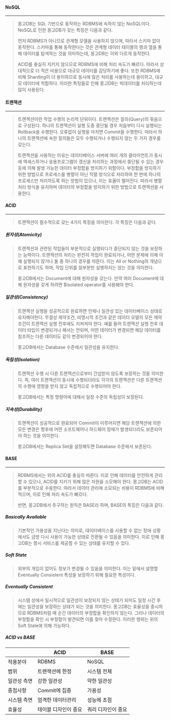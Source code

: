 #### NoSQL

------

>  몽고DB는 SQL 기반으로 동작하는 RDBMS에 속하지 않는 NoSQL이다. NoSQL로 인한 몽고DB가 갖는 특징은 다음과 같다.
>
>  먼저 RDBMS가 아니므로 관계형 모델을 사용하지 않으며, 따라서 스키마 없이 동작한다. 스키마를 통해 동작한다는 것은 관계형 데이터 테이블의 행과 열을 통해 데이터를 탐색하는 것을 의미하는데, 몽고DB는 이와 다르게 동작한다.
>
>  ACID를 충실히 지키지 않으므로 RDBMS에 비해 처리 속도가 빠르다. 따라서 상대적으로 더 적은 비용으로 대규모 데이터를 감당하기에 좋다. 또한 RDBMS에 비해 Sharding이 더 용이하므로 동시에 많은 처리를 사용하는데 용이하고, 대규모 데이터에 적합하다. 이러한 특징들로 인해 몽고DB는 빅데이터를 처리하는데 많이 사용된다. 



#### 트랜잭션

------

>  트랜잭션이란 작업 수행의 논리적 단위이다. 트랜잭션은 질의(Query)의 묶음으로 구성된다. 하나의 트랜잭션이 실행 도중 중단될 경우 처음부터 다시 실행되는 Rollback을 수행한다. 오류없이 실행을 마치면 Commit을 수행한다. 따라서 하나의 트랜잭션에 속한 질의들은 모두 수행되거나 수행되지 않는 두 가지 경우를 갖는다.
>
>  트랜잭션을 사용하는 이유는 데이터베이스 서버에 여러 개의 클라이언트가 동시에 액세스하거나 응용프로그램이 갱신을 처리하는 과정에서 중단될 수 있는 경우 등에 의해 발생 가능한 데이터 부정합을 방지하기 위함이다. 부정합을 방지하기 위한 방법으로 프로세스를 병렬이 아닌 직렬 방식으로 처리하여 한 번에 하나의 프로세스만 처리하도록 하는 방법이 있으나, 이는 효율이 떨어진다. 따라서 병렬 처리 방식을 유지하며 데이터의 부정합을 방지하기 위한 방법으로 트랜잭션을 사용한다.



#### ACID

------

> 트랜잭션이 필수적으로 갖는 4가지 특징을 의미한다. 각 특징은 다음과 같다.

##### 원자성(Atomicity)

> 트랜잭션과 관련된 작업들이 부분적으로 실행되다가 중단되지 않는 것을 보장하는 능력이다. 트랜잭션의 처리는 완전히 작업이 완료되거나, 어떤 문제에 의해 아예 실행되지 않거나 둘 중 하나의 경우를 따른다. 이는 All or Nothing의 개념으로 표현하기도 하며, 작업 단위를 일부분만 실행하지는 않는 것을 의미한다.
>
> 몽고DB에서는 Document에 대해 원자성을 갖는다. 만약 여러 Document에 대해 원자성을 갖게 하려면 $Isolated operator를 사용해야 한다.

##### 일관성(Consistency)

> 트랜잭션 실행을 성공적으로 완료하면 언제나 일관성 있는 데이터베이스 상태로 유지해야한다. 무결성 제약조건, 비명시적 조건과 같은 데이터 모델의 모든 제약 조건이 트랜잭션 실행 전후에도 지켜져야 한다. 예를 들어 트랜잭션 실행 전후 데이터 타입이 변경되거나 해서는 안되며, 어떤 데이터가 변경되면 해당 데이터를 참조하는 다른 데이터도 같이 변경되어야 한다.
>
> 몽고DB에서는 Database 수준에서 일관성을 유지한다. 

##### 독립성(Isolation)

> 트랜잭션 수행 시 다른 트랜잭션으로부터 간섭받지 않도록 보장하는 것을 의미한다.  즉, 여러 트랜잭션이 동시에 수행되더라도 각각의 트랜잭션은 다른 트랜잭션의 수행에 영향을 받지 않고 독립적으로 수행되어야 한다.
>
> 몽고DB에서는 특정 명령어에 대해서 일정 수준의 독립성이 보장된다.

##### 지속성(Durability)

> 트랜잭션이 성공적으로 완료되어 Commit이 이루어지면 해당 트랜잭션에 의한 모든 변경은 향후에 어떤 소프트웨어나 하드웨어 장애가 발생되더라도 보존되어야 하는 것을 의미한다.
>
> 몽고DB에서는 Replica Set을 설정해두면 Database 수준에서 보존된다.



#### BASE

------

>  RDBMS에서는 위의 ACID를 충실히 따른다. 이로 인해 데이터를 안전하게 관리할 수 있으나, ACID를 지키기 위해 많은 자원을 소모해야 한다. 몽고DB는 ACID를 부분적으로 수옹한다. 따라서 데이터 관리에 소모되는 비용이 RDBMS에 비해 적으며, 이로 인해 처리 속도가 빠르다. 
>
>  반면, 몽고DB에서 추구하는 원칙은 BASE라 하며, BASE의 특징은 다음과 같다.

##### Basically Available

> 기본적인 가용성을 지닌다는 의미로, 데이터베이스를 사용할 수 없는 장애 상황에서도 금방 다시 사용이 가능한 상태로 전환될 수 있음을 의미한다. 이로 인해 몽고DB는 항시 서비스를 제공할 수 있는 상태를 유지할 수 있다. 

##### Soft State

> 외부의 개입이 없어도 정보가 변경될 수 있음을 의미한다. 이는 밑에서 설명할 Eventually Consistent 특성을 보장하기 위해 필요한 특성이다. 

##### Eventually Consistent

> 시스템 상에서 일시적으로 일관성이 보장되지 않는 상태가 되어도 일정 시간 후에는 일관성을 보장하는 상태가 되는 것을 의미한다. 몽고DB는 효율성을 중시하므로 RDBMS처럼 매 순간 데이터의 부정합을 확인하지 않는다. 그러나 데이터의 부정합을 확인 시 부정합이 발견되면 이를 찾아 수정한다. 이러한 행위는 위의 Soft State에 의해 가능하다.



##### ACID vs BASE

|             | ACID                 | BASE               |
| ----------- | -------------------- | ------------------ |
| 적용분야    | RDBMS                | NoSQL              |
| 범위        | 트랜잭션에 한정      | 시스템 전체        |
| 일관성 측면 | 강한 일관성          | 약한 일관성        |
| 중점사항    | Commit에 집중        | 가용성             |
| 시스템 측면 | 엄격한 데이터관리    | 성능에 초점        |
| 효율성      | 테이블 디자인이 중요 | 쿼리 디자인이 중요 |







> 





